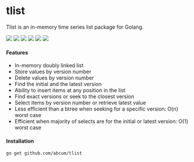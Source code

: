 # tlist

Tlist is an in-memory time series list package for Golang.

[![](https://img.shields.io/circleci/token/2dc3aeee87f95b35fb9229f88dce56f01e6b4159/project/abcum/tlist/master.svg?style=flat-square)](https://circleci.com/gh/abcum/tlist) [![](https://img.shields.io/badge/status-1.0.0-ff00bb.svg?style=flat-square)](https://github.com/abcum/tlist) [![](https://img.shields.io/badge/godoc-reference-blue.svg?style=flat-square)](https://godoc.org/github.com/abcum/tlist) [![](https://goreportcard.com/badge/github.com/abcum/tlist?style=flat-square)](https://goreportcard.com/report/github.com/abcum/tlist) [![](https://img.shields.io/coveralls/abcum/tlist/master.svg?style=flat-square)](https://coveralls.io/github/abcum/tlist?branch=master) [![](https://img.shields.io/badge/license-Apache_License_2.0-00bfff.svg?style=flat-square)](https://github.com/abcum/tlist) 

#### Features

- In-memory doubly linked list
- Store values by version number
- Delete values by version number
- Find the initial and the latest version
- Ability to insert items at any position in the list
- Find exact versions or seek to the closest version
- Select items by version number or retrieve latest value
- Less efficient than a btree when seeking for a specific version: O(n) worst case
- Efficient when majority of selects are for the initial or latest version: O(1) worst case

#### Installation

```bash
go get github.com/abcum/tlist
```
